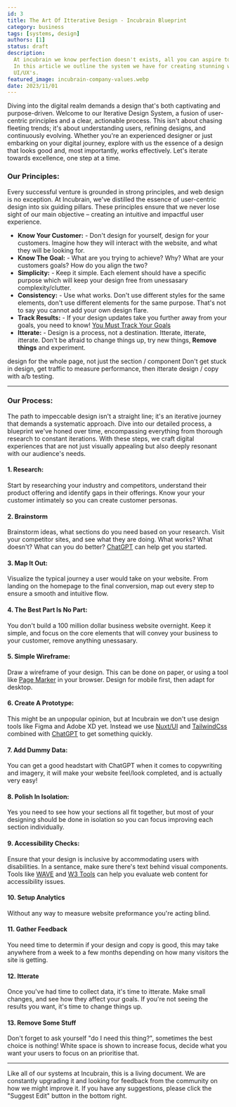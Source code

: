 ```yaml
---
id: 3
title: The Art Of Itterative Design - Incubrain Blueprint
category: business
tags: [systems, design]
authors: [1]
status: draft
description:
  At incubrain we know perfection doesn't exists, all you can aspire to is continuous improvement.
  In this article we outline the system we have for creating stunning websites, with functional
  UI/UX's.
featured_image: incubrain-company-values.webp
date: 2023/11/01
---
```


Diving into the digital realm demands a design that's both captivating and purpose-driven. Welcome
to our Iterative Design System, a fusion of user-centric principles and a clear, actionable process.
This isn't about chasing fleeting trends; it's about understanding users, refining designs, and
continuously evolving. Whether you're an experienced designer or just embarking on your digital
journey, explore with us the essence of a design that looks good and, most importantly, works
effectively. Let's iterate towards excellence, one step at a time.

### Our Principles:

Every successful venture is grounded in strong principles, and web design is no exception. At
Incubrain, we've distilled the essence of user-centric design into six guiding pillars. These
principles ensure that we never lose sight of our main objective – creating an intuitive and
impactful user experience.

- **Know Your Customer:** - Don't design for yourself, design for your customers. Imagine how they
  will interact with the website, and what they will be looking for.
- **Know The Goal:** - What are you trying to achieve? Why? What are your customers goals? How do
  you align the two?
- **Simplicity:** - Keep it simple. Each element should have a specific purpose which will keep your
  design free from unessasary complexity/clutter.
- **Consistency:** - Use what works. Don't use different styles for the same elements, don't use
  different elements for the same purpose. That's not to say you cannot add your own design flare.
- **Track Results:** - If your design updates take you further away from your goals, you need to
  know! [You Must Track Your Goals]()
- **Itterate:** - Design is a process, not a destination. Itterate, itterate, itterate. Don't be
  afraid to change things up, try new things, **Remove things** and experiment.

design for the whole page, not just the section / component Don't get stuck in design, get traffic
to measure performance, then itterate design / copy with a/b testing.

---

### Our Process:

The path to impeccable design isn't a straight line; it's an iterative journey that demands a
systematic approach. Dive into our detailed process, a blueprint we've honed over time, encompassing
everything from thorough research to constant iterations. With these steps, we craft digital
experiences that are not just visually appealing but also deeply resonant with our audience's needs.

#### 1. **Research:**

Start by researching your industry and competitors, understand their product offering and identify
gaps in their offerings. Know your your customer intimately so you can create customer personas.

#### 2. **Brainstorm**

Brainstorm ideas, what sections do you need based on your research. Visit your competitor sites, and
see what they are doing. What works? What doesn't? What can you do better?
[ChatGPT](https://chat.openai.com/) can help get you started.

#### 3. **Map It Out:**

Visualize the typical journey a user would take on your website. From landing on the homepage to the
final conversion, map out every step to ensure a smooth and intuitive flow.

#### 4. **The Best Part Is No Part:**

You don't build a 100 million dollar business website overnight. Keep it simple, and focus on the
core elements that will convey your business to your customer, remove anything unessasary.

#### 5. **Simple Wireframe:**

Draw a wireframe of your design. This can be done on paper, or using a tool like
[Page Marker](https://chrome.google.com/webstore/detail/page-marker-draw-on-web/jfiihjeimjpkpoaekpdpllpaeichkiod)
in your browser. Design for mobile first, then adapt for desktop.

#### 6. **Create A Prototype:**

This might be an unpopular opinion, but at Incubrain we don't use design tools like Figma and Adobe
XD yet. Instead we use [Nuxt/UI](https://ui.nuxt.com/) and [TailwindCss](https://tailwindcss.com/)
combined with [ChatGPT](https://chat.openai.com/) to get something quickly.

#### 7. **Add Dummy Data:**

You can get a good headstart with ChatGPT when it comes to copywriting and imagery, it will make
your website feel/look completed, and is actually very easy!

#### 8. **Polish In Isolation:**

Yes you need to see how your sections all fit together, but most of your designing should be done in
isolation so you can focus improving each section individually.

#### 9. **Accessibility Checks:**

Ensure that your design is inclusive by accommodating users with disabilities. In a sentance, make
sure there's text behind visual components. Tools like [WAVE](https://wave.webaim.org/) and
[W3 Tools](https://www.w3.org/WAI/ER/tools/) can help you evaluate web content for accessibility
issues.

#### 10. **Setup Analytics**

Without any way to measure website preformance you're acting blind.

#### 11. **Gather Feedback**

You need time to determin if your design and copy is good, this may take anywhere from a week to a
few months depending on how many visitors the site is getting.

#### 12. **Itterate**

Once you've had time to collect data, it's time to itterate. Make small changes, and see how they
affect your goals. If you're not seeing the results you want, it's time to change things up.

#### 13. **Remove Some Stuff**

Don't forget to ask yourself "do I need this thing?", sometimes the best choice is nothing! White
space is shown to increase focus, decide what you want your users to focus on an prioritise that.

---

Like all of our systems at Incubrain, this is a living document. We are constantly upgrading it and
looking for feedback from the community on how we might improve it. If you have any suggestions,
please click the "Suggest Edit" button in the bottom right.
